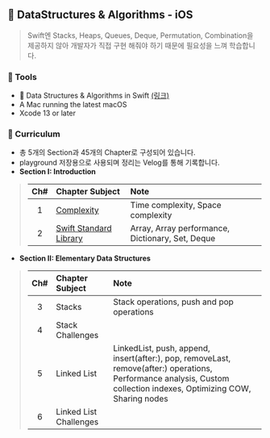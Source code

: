 ## 🥑 DataStructures & Algorithms - iOS
> Swift엔 Stacks, Heaps, Queues, Deque, Permutation, Combination을 제공하지 않아 개발자가 직접 구현 해줘야 하기 때문에 필요성을 느껴 학습합니다.

### 🍞 Tools
- 📓 Data Structures & Algorithms in Swift [(링크)](https://www.kodeco.com/books/data-structures-algorithms-in-swift)
- A Mac running the latest macOS
- Xcode 13 or later

### 🍞 Curriculum
- 총 5개의 Section과 45개의 Chapter로 구성되어 있습니다.
- playground 저장용으로 사용되며 정리는 Velog를 통해 기록합니다.
- **Section I: Introduction**
 > | Ch# | Chapter Subject | Note |
 > |:---:| :--- | :--- |
 > |1|[Complexity](https://github.com/dh3183/DataStructures-Algorithms-iOS/tree/main/Complexity/Complexity.playground)|Time complexity, Space complexity|
 > |2|[Swift Standard Library](https://github.com/dh3183/DataStructures-Algorithms-iOS/tree/main/Complexity/Standard-Library.playground)|Array, Array performance, Dictionary, Set, Deque|

- **Section II: Elementary Data Structures**
 > | Ch# | Chapter Subject | Note |
 > |:---:| :--- | :--- |
 > |3|Stacks|Stack operations, push and pop operations|
 > |4|Stack Challenges||
 > |5|Linked List|LinkedList, push, append, insert(after:), pop, removeLast, remove(after:)  operations, Performance analysis, Custom collection indexes, Optimizing COW, Sharing nodes|
 > |6|Linked List Challenges||
